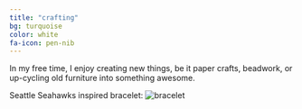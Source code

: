 ```yaml
---
title: "crafting"
bg: turquoise
color: white
fa-icon: pen-nib
---
```


In my free time, I enjoy creating new things, be it paper crafts, beadwork, or up-cycling old furniture into something awesome.

Seattle Seahawks inspired bracelet: ![bracelet](https://stephaniegruss.com/assets/bracelet.jpg)
